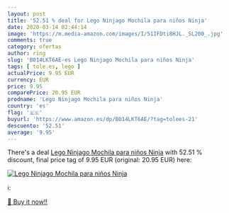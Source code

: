 ```yaml
---
layout: post
title: '52.51 % deal for Lego Ninjago Mochila para niños Ninja'
date: 2020-03-14 02:44:14
image: 'https://m.media-amazon.com/images/I/51IFDti8HJL._SL200_.jpg'
comments: true
category: ofertas
author: ring
slug: 'B014LKT6AE-es Lego Ninjago Mochila para niños Ninja'
tags: [ tole.es, lego ]
actualPrice: 9.95 EUR
currency: EUR
price: 9.95
comparePrice: 20.95 EUR
prodname: 'Lego Ninjago Mochila para niños Ninja'
country: 'es'
flag: '🇪🇸'
buyurl: 'https://www.amazon.es/dp/B014LKT6AE/?tag=tolees-21'
descuento: '52.51'
average: '9.95'
---
```


There's a deal [Lego Ninjago Mochila para niños Ninja](https://www.amazon.es/dp/B014LKT6AE/?tag=tolees-21)  with  52.51 % discount, final price tag of  9.95 EUR (original: 20.95 EUR) here:

[![Lego Ninjago Mochila para niños Ninja](https://m.media-amazon.com/images/I/51IFDti8HJL._SL200_.jpg)](https://www.amazon.es/dp/B014LKT6AE/?tag=tolees-21)

ℹ️:


[🛒 Buy it now!!](https://www.amazon.es/dp/B014LKT6AE/?tag=tolees-21)
